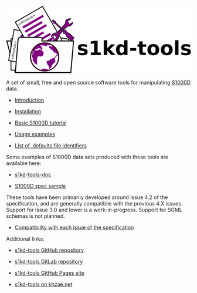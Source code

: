 ![s1kd-tools](doc/ICN-S1000DTOOLS-A-000000-A-KHZAE-00001-A-001-01.PNG)

A set of small, free and open source software tools for manipulating [S1000D](http://www.s1000d.org) data.

-   [Introduction](INTRO.md)

-   [Installation](INSTALL.md)

-   [Basic S1000D tutorial](TUTORIAL.md)

-   [Usage examples](EXAMPLE.md)

-   [List of .defaults file identifiers](DEFAULTS.md)

Some examples of S1000D data sets produced with these tools are available here:

-   [s1kd-tools-doc](http://github.com/kibook/s1kd-tools-doc)

-   [S1000D spec sample](http://github.com/kibook/S1000D)

These tools have been primarily developed around Issue 4.2 of the specification, and are generally compatibile with the previous 4.X issues. Support for Issue 3.0 and lower is a work-in-progress. Support for SGML schemas is not planned.

-   [Compatibility with each issue of the specification](COMPATIBILITY.md)

Additional links:

-   [s1kd-tools GitHub repository](http://github.com/kibook/s1kd-tools)

-   [s1kd-tools GitLab repository](http://gitlab.com/kibukj/s1kd-tools)

-   [s1kd-tools GitHub Pages site](http://kibook.github.io/s1kd-tools)

-   [s1kd-tools on khzae.net](http://khzae.net/1/s1kd/s1kd-tools)
